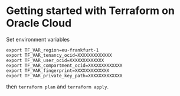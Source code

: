 # Getting started with Terraform on Oracle Cloud

Set environment variables

```
export TF_VAR_region=eu-frankfurt-1
export TF_VAR_tenancy_ocid=XXXXXXXXXXXXX
export TF_VAR_user_ocid=XXXXXXXXXXXXX
export TF_VAR_compartment_ocid=XXXXXXXXXXXXX
export TF_VAR_fingerprint=XXXXXXXXXXXXX
export TF_VAR_private_key_path=XXXXXXXXXXXXX
```

then `terraform plan` and `terraform apply`.
